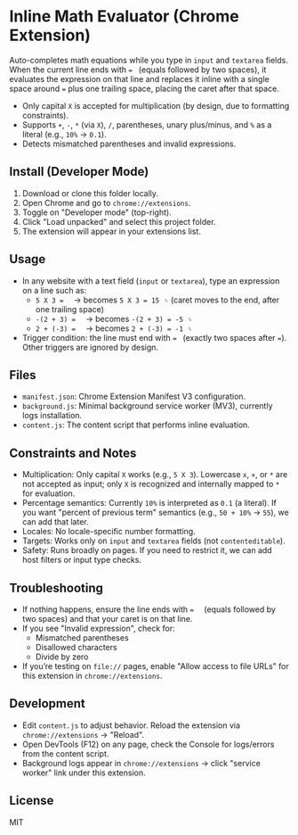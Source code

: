 # Inline Math Evaluator (Chrome Extension)

Auto-completes math equations while you type in `input` and `textarea` fields. When the current line ends with `= ` (equals followed by two spaces), it evaluates the expression on that line and replaces it inline with a single space around `=` plus one trailing space, placing the caret after that space.

- Only capital `X` is accepted for multiplication (by design, due to formatting constraints).
- Supports `+`, `-`, `*` (via `X`), `/`, parentheses, unary plus/minus, and `%` as a literal (e.g., `10%` → `0.1`).
- Detects mismatched parentheses and invalid expressions.

## Install (Developer Mode)

1. Download or clone this folder locally.
2. Open Chrome and go to `chrome://extensions`.
3. Toggle on "Developer mode" (top-right).
4. Click "Load unpacked" and select this project folder.
5. The extension will appear in your extensions list.

## Usage

- In any website with a text field (`input` or `textarea`), type an expression on a line such as:
  - `5 X 3 =  ` → becomes `5 X 3 = 15 ␠` (caret moves to the end, after one trailing space)
  - `-(2 + 3) =  ` → becomes `-(2 + 3) = -5 ␠`
  - `2 + (-3) =  ` → becomes `2 + (-3) = -1 ␠`
- Trigger condition: the line must end with `= ` (exactly two spaces after `=`). Other triggers are ignored by design.

## Files

- `manifest.json`: Chrome Extension Manifest V3 configuration.
- `background.js`: Minimal background service worker (MV3), currently logs installation.
- `content.js`: The content script that performs inline evaluation.

## Constraints and Notes

- Multiplication: Only capital `X` works (e.g., `5 X 3`). Lowercase `x`, `×`, or `*` are not accepted as input; only `X` is recognized and internally mapped to `*` for evaluation.
- Percentage semantics: Currently `10%` is interpreted as `0.1` (a literal). If you want "percent of previous term" semantics (e.g., `50 + 10%` → `55`), we can add that later.
- Locales: No locale-specific number formatting.
- Targets: Works only on `input` and `textarea` fields (not `contenteditable`).
- Safety: Runs broadly on pages. If you need to restrict it, we can add host filters or input type checks.

## Troubleshooting

- If nothing happens, ensure the line ends with `=  ` (equals followed by two spaces) and that your caret is on that line.
- If you see "Invalid expression", check for:
  - Mismatched parentheses
  - Disallowed characters
  - Divide by zero
- If you’re testing on `file://` pages, enable "Allow access to file URLs" for this extension in `chrome://extensions`.

## Development

- Edit `content.js` to adjust behavior. Reload the extension via `chrome://extensions` → "Reload".
- Open DevTools (F12) on any page, check the Console for logs/errors from the content script.
- Background logs appear in `chrome://extensions` → click "service worker" link under this extension.

## License

MIT